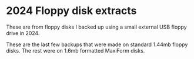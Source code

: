 # 2024 Floppy disk extracts

These are from floppy disks I backed up using a small external USB floppy drive in 2024.

These are the last few backups that were made on standard 1.44mb floppy disks.  The rest were on 1.6mb formatted MaxiForm disks.

